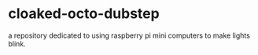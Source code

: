 # cloaked-octo-dubstep
a repository dedicated to using raspberry pi mini computers to make lights blink.
